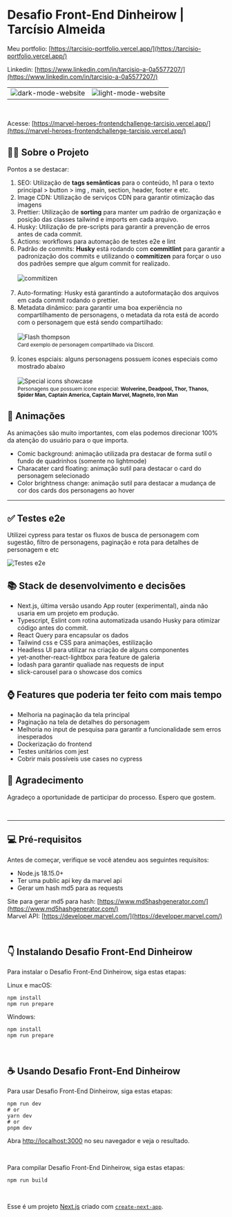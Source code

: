 # Desafio Front-End Dinheirow | Tarcísio Almeida

Meu portfolio: [https://tarcisio-portfolio.vercel.app/](https://tarcisio-portfolio.vercel.app/)

Linkedin: [https://www.linkedin.com/in/tarcisio-a-0a5577207/](https://www.linkedin.com/in/tarcisio-a-0a5577207/)

<table>
  <tr>
    <td>
     <img src="https://res.cloudinary.com/domwy2hmn/image/upload/v1690739964/darkmode-website_s2hq0d.png" alt="dark-mode-website">
    </td>
    <td>
      <img src="https://res.cloudinary.com/domwy2hmn/image/upload/v1690740037/lightmode-website_kyykoj.png" alt="light-mode-website">
    </td>
  </tr>
</table>

<br/>

Acesse: [https://marvel-heroes-frontendchallenge-tarcisio.vercel.app/](https://marvel-heroes-frontendchallenge-tarcisio.vercel.app/)

## 🧑‍💻 Sobre o Projeto

Pontos a se destacar:

<ol>
<li>SEO: Utilização de <strong>tags semânticas</strong> para o conteúdo, h1 para o texto principal > button > img , main, section, header, footer e etc.</li>
<li>Image CDN: Utilização de serviços CDN para garantir otimização das imagens</li>
<li>Prettier: Utilização de <strong>sorting</strong> para manter um padrão de organização e posição das classes tailwind e imports em cada arquivo.</li>
<li>Husky: Utilização de pre-scripts para garantir a prevenção de erros antes de cada commit.</li>
<li>Actions: workflows para automação de testes e2e e lint</li>
<li>Padrão de commits: <strong>Husky</strong> está rodando com <strong>commitlint</strong> para garantir a padronização dos commits e utilizando o <strong>commitizen</strong> para forçar o uso dos padrões sempre que algum commit for realizado.
<br />
<br />
<img src="https://res.cloudinary.com/domwy2hmn/image/upload/v1690748275/commitizenshowcase_kzxyuq.gif" alt="commitizen">
<br />
<br />
</li>
<li>Auto-formating: Husky está garantindo a autoformatação dos arquivos em cada commit rodando o prettier.</li>
<li>
  Metadata dinâmico: para garantir uma boa experiência no compartilhamento de personagens, o metadata da rota está de acordo com o personagem que está sendo compartilhado:
  <br />
  <br />
  <img src="https://res.cloudinary.com/domwy2hmn/image/upload/v1690747828/flash-spider_l84mzm.png" alt="Flash thompson">
  <br />
  <small>Card exemplo de personagem compartilhado via Discord.</small>
  <br />
   <br />
</li>
<li>
Ícones espciais: alguns personagens possuem ícones especiais como mostrado abaixo
<br />
<br />
<img src="https://res.cloudinary.com/domwy2hmn/image/upload/v1690756703/special-icon-showcase_midroz.png" alt="Special icons showcase">
<br />
<small>
Personagens que possuem ícone especial: <strong>Wolverine, Deadpool, Thor, Thanos, Spider Man, Captain America, Captain Marvel, Magneto, Iron Man</strong>
</small>
<br />
</li>
</ol>

## 🎨 Animações

As animações são muito importantes, com elas podemos direcionar 100% da atenção do usuário para o que importa.

<ul>
 <li>Comic background: animação utilizada pra destacar de forma sutil o fundo de quadrinhos (somente no lightmode)</li>
 <li>Characater card floating: animação sutil para destacar o card do personagem selecionado</li>
 <li>Color brightness change: animação sutil para destacar a mudança de cor dos cards dos personagens ao hover</li>
</ul>

---

## ✅ Testes e2e

Utilizei cypress para testar os fluxos de busca de personagem com sugestão, filtro de personagens, paginação e rota para detalhes de personagem e etc

<img src="https://res.cloudinary.com/domwy2hmn/image/upload/v1690758686/Screenshot_20230730_201115_kznmup.png" alt="Testes e2e">

## 📚 Stack de desenvolvimento e decisões

<ul>
<li>Next.js, última versão usando App router (experimental), ainda não usaria em um projeto em produção.</li>
<li>Typescript, Eslint com rotina automatizada usando Husky para otimizar código antes do commit.</li>
<li>React Query para encapsular os dados</li>
<li>Tailwind css e CSS para animações, estilização</li>
<li>Headless UI para utilizar na criação de alguns componentes</li>
<li>yet-another-react-lightbox para feature de galeria</li>
<li>lodash para garantir qualiade nas requests de input</li>
<li>slick-carousel para o showcase dos comics</li>
</ul>

## ⌚️ Features que poderia ter feito com mais tempo

<ul>
<li>Melhoria na paginação da tela principal</li>
<li>Paginação na tela de detalhes do personagem</li>
<li>Melhoria no input de pesquisa para garantir a funcionalidade sem erros inesperados</li>
<li>Dockerização do frontend</li>
<li>Testes unitários com jest</li>
<li>Cobrir mais possíveis use cases no cypress</li>
</ul>

## 💼 Agradecimento

Agradeço a oportunidade de participar do processo. Espero que gostem.

<br/>

---

## 💻 Pré-requisitos

Antes de começar, verifique se você atendeu aos seguintes requisitos:

- Node.js 18.15.0+
- Ter uma public api key da marvel api
- Gerar um hash md5 para as requests

Site para gerar md5 para hash: [https://www.md5hashgenerator.com/](https://www.md5hashgenerator.com/) <br />
Marvel API: [https://developer.marvel.com/](https://developer.marvel.com/)

<br/>

## 👇 Instalando Desafio Front-End Dinheirow

Para instalar o Desafio Front-End Dinheirow, siga estas etapas:

Linux e macOS:

```
npm install
npm run prepare
```

Windows:

```
npm install
npm run prepare
```

<br/>

## ☕ Usando Desafio Front-End Dinheirow

Para usar Desafio Front-End Dinheirow, siga estas etapas:

```
npm run dev
# or
yarn dev
# or
pnpm dev
```

Abra [http://localhost:3000](http://localhost:3000) no seu navegador e veja o resultado.

<br/>

Para compilar Desafio Front-End Dinheirow, siga estas etapas:

```
npm run build
```

<br/>

Esse é um projeto [Next.js](https://nextjs.org/) criado com [`create-next-app`](https://github.com/vercel/next.js/tree/canary/packages/create-next-app).
